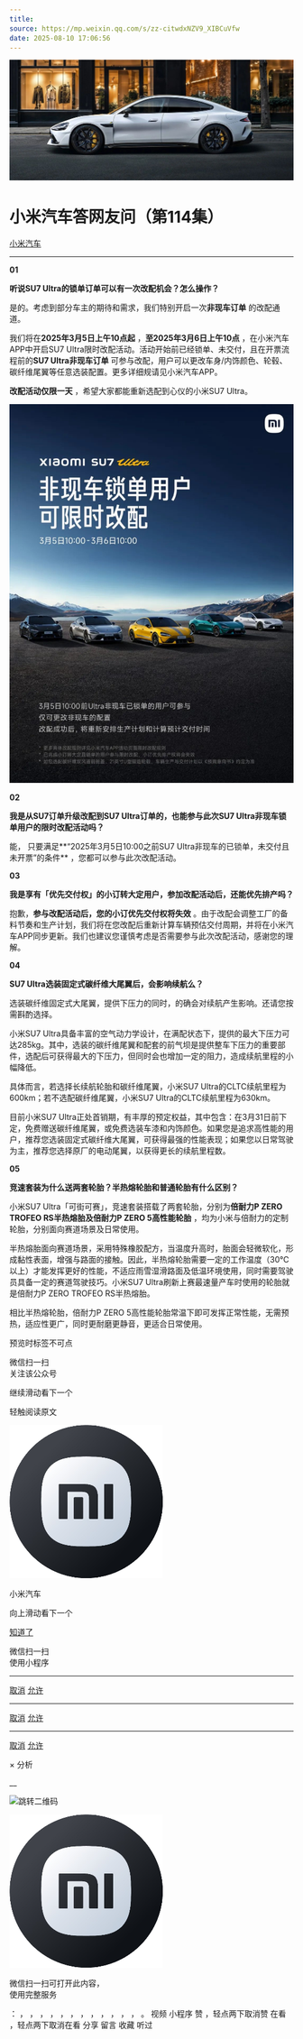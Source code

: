 ```yaml
---
title: 
source: https://mp.weixin.qq.com/s/zz-citwdxNZV9_XIBCuVfw
date: 2025-08-10 17:06:56
---
```


![cover_image](images/img_78c578da.jpg)


#  小米汽车答网友问（第114集）


[ 小米汽车 ](<javascript:void\(0\);>)

______

****01****

**听说SU7 Ultra的锁单订单可以有一次改配机会？怎么操作？**

是的。考虑到部分车主的期待和需求，我们特别开启一次**非现车订单** 的改配通道。

我们将在**2025年3月5日上午10点起** ，**至2025年3月6日上午10点** ，在小米汽车APP中开启SU7 Ultra限时改配活动。活动开始前已经锁单、未交付，且在开票流程前的**SU7 Ultra非现车订单** 可参与改配，用户可以更改车身/内饰颜色、轮毂、碳纤维尾翼等任意选装配置。更多详细规请见小米汽车APP。

**改配活动仅限一天** ，希望大家都能重新选配到心仪的小米SU7 Ultra。

![img_37fc48b6.jpg](images/img_37fc48b6.jpg)

  

**02**

**我是从SU7订单升级改配到SU7 Ultra订单的，也能参与此次SU7 Ultra非现车锁单用户的限时改配活动吗？**

能， 只要满足**“2025年3月5日10:00之前SU7 Ultra非现车的已锁单，未交付且未开票”的条件** ，您都可以参与此次改配活动。

  

**03**

**我是享有「优先交付权」的小订转大定用户，参加改配活动后，还能优先排产吗？**

抱歉，**参与改配活动后，您的小订优先交付权将失效** 。由于改配会调整工厂的备料节奏和生产计划，我们将在您改配后重新计算车辆预估交付周期，并将在小米汽车APP同步更新。我们也建议您谨慎考虑是否需要参与此次改配活动，感谢您的理解。

  

****04****

**SU7 Ultra选装固定式碳纤维大尾翼后，会影响续航么？**

选装碳纤维固定式大尾翼，提供下压力的同时，的确会对续航产生影响。还请您按需斟酌选择。

小米SU7 Ultra具备丰富的空气动力学设计，在满配状态下，提供的最大下压力可达285kg。其中，选装的碳纤维尾翼和配套的前气坝是提供整车下压力的重要部件，选配后可获得最大的下压力，但同时会也增加一定的阻力，造成续航里程的小幅降低。

具体而言，若选择长续航轮胎和碳纤维尾翼，小米SU7 Ultra的CLTC续航里程为600km；若不选配碳纤维尾翼，小米SU7 Ultra的CLTC续航里程为630km。

目前小米SU7 Ultra正处首销期，有丰厚的预定权益，其中包含：在3月31日前下定，免费赠送碳纤维尾翼，或免费选装车漆和内饰颜色。如果您是追求高性能的用户，推荐您选装固定式碳纤维大尾翼，可获得最强的性能表现；如果您以日常驾驶为主，推荐您选择原厂的电动尾翼，以获得更长的续航里程数。

****05****

**竞速套装为什么送两套轮胎？半热熔轮胎和普通轮胎有什么区别？**

小米SU7 Ultra「可街可赛」，竞速套装搭载了两套轮胎，分别为**倍耐力P ZERO TROFEO RS半热熔胎及倍耐力P ZERO 5高性能轮胎** ，均为小米与倍耐力的定制轮胎，分别面向赛道场景及日常使用。

半热熔胎面向赛道场景，采用特殊橡胶配方，当温度升高时，胎面会轻微软化，形成黏性表面，增强与路面的接触。因此，半热熔轮胎需要一定的工作温度（30℃以上）才能发挥更好的性能，不适应雨雪湿滑路面及低温环境使用，同时需要驾驶员具备一定的赛道驾驶技巧。小米SU7 Ultra刷新上赛最速量产车时使用的轮胎就是倍耐力P ZERO TROFEO RS半热熔胎。

相比半热熔轮胎，倍耐力P ZERO 5高性能轮胎常温下即可发挥正常性能，无需预热，适应性更广，同时更耐磨更静音，更适合日常使用。

  

  

  

  

  

[](<>)[](<>)

预览时标签不可点

微信扫一扫  
关注该公众号

继续滑动看下一个

轻触阅读原文

![img_97d833da.jpg](images/img_97d833da.jpg)

小米汽车 

向上滑动看下一个

[知道了](<javascript:;>)

微信扫一扫  
使用小程序

****

[取消](<javascript:void\(0\);>) [允许](<javascript:void\(0\);>)

****

[取消](<javascript:void\(0\);>) [允许](<javascript:void\(0\);>)

****

[取消](<javascript:void\(0\);>) [允许](<javascript:void\(0\);>)

× 分析

__

![跳转二维码]()

![作者头像](images/img_97d833da.jpg)

微信扫一扫可打开此内容，  
使用完整服务

： ， ， ， ， ， ， ， ， ， ， ， ， 。 视频 小程序 赞 ，轻点两下取消赞 在看 ，轻点两下取消在看 分享 留言 收藏 听过